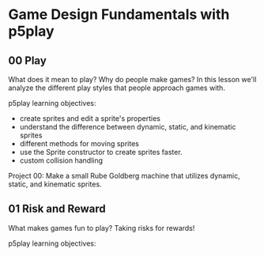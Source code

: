 # Game Design Fundamentals with p5play

## 00 Play

What does it mean to play? Why do people make games? In this lesson we'll analyze the different play styles that people approach games with.

p5play learning objectives:

- create sprites and edit a sprite's properties
- understand the difference between dynamic, static, and kinematic sprites
- different methods for moving sprites
- use the Sprite constructor to create sprites faster.
- custom collision handling

Project 00: Make a small Rube Goldberg machine that utilizes dynamic, static, and kinematic sprites.

## 01 Risk and Reward

What makes games fun to play? Taking risks for rewards!

p5play learning objectives:
